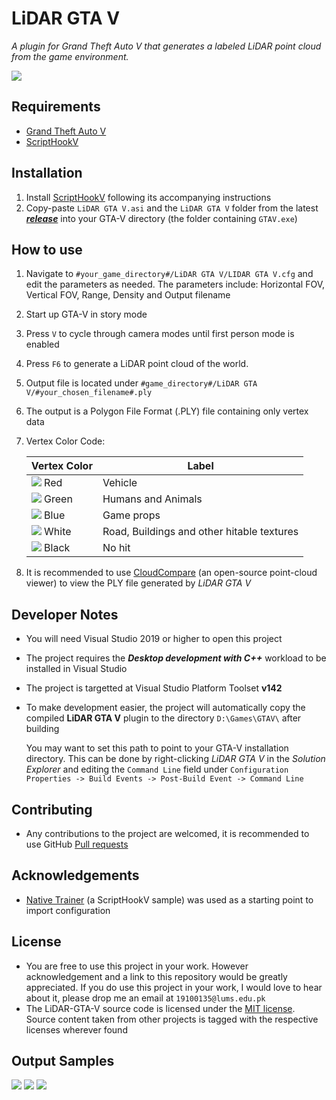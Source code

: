 LiDAR GTA V
============================
*A plugin for Grand Theft Auto V that generates a labeled LiDAR point cloud from the game environment.*

<img src="/samples/LiDAR Sample - Traffic.png">

## Requirements

* [Grand Theft Auto V](https://www.rockstargames.com/games/V)
* [ScriptHookV](http://www.dev-c.com/gtav/scripthookv/)

## Installation

1. Install [ScriptHookV](http://www.dev-c.com/gtav/scripthookv/) following its accompanying instructions
2. Copy-paste `LiDAR GTA V.asi` and the `LiDAR GTA V` folder from the latest [***release***](https://github.com/UsmanJafri/LiDAR-GTA-V/releases) into your GTA-V directory (the folder containing `GTAV.exe`)

## How to use

1. Navigate to `#your_game_directory#/LiDAR GTA V/LIDAR GTA V.cfg` and edit the parameters as needed. The parameters include: Horizontal FOV, Vertical FOV, Range, Density and Output filename
2. Start up GTA-V in story mode
3. Press `V` to cycle through camera modes until first person mode is enabled
4. Press `F6` to generate a LiDAR point cloud of the world.
5. Output file is located under `#game_directory#/LiDAR GTA V/#your_chosen_filename#.ply`
6. The output is a Polygon File Format (.PLY) file containing only vertex data
7. Vertex Color Code:

    | Vertex Color | Label |
    |---|---|
    | ![](https://via.placeholder.com/15/ff0000/000000?text=+) Red  | Vehicle |
    | ![](https://via.placeholder.com/15/00ff00/000000?text=+) Green | Humans and Animals |
    | ![](https://via.placeholder.com/15/0000ff/000000?text=+) Blue | Game props |
    | ![](https://via.placeholder.com/15/ffffff/000000?text=+) White | Road, Buildings and other hitable textures |
    | ![](https://via.placeholder.com/15/000000/000000?text=+) Black | No hit |

8. It is recommended to use [CloudCompare](https://github.com/cloudcompare/cloudcompare) (an open-source point-cloud viewer) to view the PLY file generated by *LiDAR GTA V*

## Developer Notes

* You will need Visual Studio 2019 or higher to open this project
* The project requires the ***Desktop development with C++*** workload to be installed in Visual Studio
* The project is targetted at Visual Studio Platform Toolset **v142**
* To make development easier, the project will automatically copy the compiled **LiDAR GTA V** plugin to the directory `D:\Games\GTAV\` after building
    
    You may want to set this path to point to your GTA-V installation directory. This can be done by right-clicking *LiDAR GTA V* in the *Solution Explorer* and editing the `Command Line` field under `Configuration Properties -> Build Events -> Post-Build Event -> Command Line`

## Contributing

* Any contributions to the project are welcomed, it is recommended to use GitHub [Pull requests](https://help.github.com/articles/using-pull-requests/)

## Acknowledgements

* [Native Trainer](http://www.dev-c.com/gtav/scripthookv/) (a ScriptHookV sample) was used as a starting point to import configuration

## License

* You are free to use this project in your work. However acknowledgement and a link to this repository would be greatly appreciated. If you do use this project in your work, I would love to hear about it, please drop me an email at `19100135@lums.edu.pk`
* The LiDAR-GTA-V source code is licensed under the [MIT license](LICENSE). Source content taken from other projects is tagged with the respective licenses wherever found

## Output Samples

<img src="/samples/LiDAR Sample - Michael Home.png">

<img src="/samples/LiDAR Sample - Test Area.png">

<img src="/samples/LiDAR Sample - Traffic.png">
